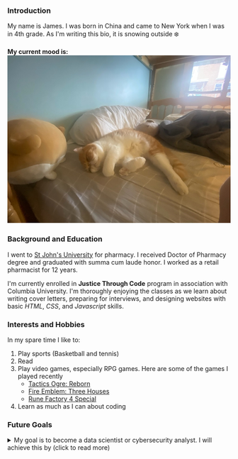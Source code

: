 ### Introduction
My name is James. I was born in China and came to New York when I was in 4th grade. As I'm writing this bio, it is snowing outside :snowflake:  
<br>
__My current mood is:__ ![lazy cat](https://github.com/jameszheng88/W5D3-After-Class-Assignment/blob/main/lazyMood.jpeg)
### Background and Education
I went to [St John's University](https://www.stjohns.edu/) for pharmacy. I received Doctor of Pharmacy degree and graduated with summa cum laude honor. I worked as a retail pharmacist for 12 years.  
  
I'm currently enrolled in **Justice Through Code** program in association with Columbia University. I'm thoroughly enjoying the classes as we learn about writing cover letters, preparing for interviews, and designing websites with basic *HTML*, *CSS*, and *Javascript* skills.
### Interests and Hobbies
In my spare time I like to:
1. Play sports (Basketball and tennis)
2. Read
3. Play video games, especially RPG games. Here are some of the games I played recently
   - [Tactics Ogre: Reborn](https://tactics-ogre.square-enix-games.com/en-us/)
   - [Fire Emblem: Three Houses](https://www.nintendo.com/us/store/products/fire-emblem-three-houses-switch/)
   - [Rune Factory 4 Special](https://store.steampowered.com/app/1580240/Rune_Factory_4_Special/)
4. Learn as much as I can about coding
### Future Goals
<details>
  <summary>My goal is to become a data scientist or cybersecurity analyst. I will achieve this by (click to read more)</summary>
  
- Graduating from all 3 JTC Cohorts
- Completing additional skills courses on Coursera
- Continuously updating my resume and working on interview skills
- Having a narrative ready to explain my past
    
</details>
